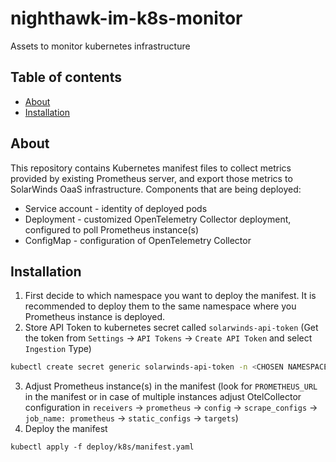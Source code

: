 # nighthawk-im-k8s-monitor

Assets to monitor kubernetes infrastructure

## Table of contents

  * [About](#about)
  * [Installation](#installation)

## About

This repository contains Kubernetes manifest files to collect metrics provided by existing Prometheus server, and export those metrics to SolarWinds OaaS infrastructure. 
Components that are being deployed:
* Service account - identity of deployed pods
* Deployment - customized OpenTelemetry Collector deployment, configured to poll Prometheus instance(s)
* ConfigMap - configuration of OpenTelemetry Collector 

## Installation

1. First decide to which namespace you want to deploy the manifest. It is recommended to deploy them to the same namespace where you Prometheus instance is deployed. 
2. Store API Token to kubernetes secret called `solarwinds-api-token` (Get the token from `Settings` -> `API Tokens` -> `Create API Token` and select `Ingestion` Type)
``` bash
kubectl create secret generic solarwinds-api-token -n <CHOSEN NAMESPACE> --from-literal=SOLARWINDS_API_TOKEN=<REPLACE WITH TOKEN>
```
3. Adjust Prometheus instance(s) in the manifest (look for `PROMETHEUS_URL` in the manifest or in case of multiple instances adjust OtelCollector configuration in `receivers` -> `prometheus` -> `config` -> `scrape_configs` -> `job_name: prometheus` -> `static_configs` -> `targets`)
4. Deploy the manifest
```
kubectl apply -f deploy/k8s/manifest.yaml
```
